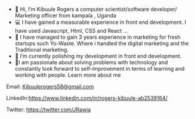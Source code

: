 - 👋 Hi, I’m Kibuule Rogers a computer scientist/software developer/ Marketing officer from kampala , Uganda
- 💻️ I have gained a measurable experience in front end development. I have used Javascript, Html, CSS and React ...
- 🤔️ I have managed to gain 3 years experience in marketing for fresh startups such Yo-Waste. Where i handled the digital marketing and the Traditional marketing.
- 🌱 I’m currently polishing my development in front end development.
- 👀I am passionate about solving problems with technology and constantly look forward to self-improvement in terms of learning and working with people.
Learn more about me

Email: Kibuulerogers58@gmail.com

LinkedIn:https://www.linkedin.com/in/rogers-kibuule-ab2539164/

Twitter: https://twitter.com/JRawja

